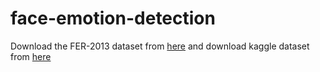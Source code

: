 # face-emotion-detection
Download the FER-2013 dataset from [here](https://drive.google.com/file/d/1X60B-uR3NtqPd4oosdotpbDgy8KOfUdr/view) and 
download kaggle dataset from [here](https://www.kaggle.com/datasets/deadskull7/fer2013)
